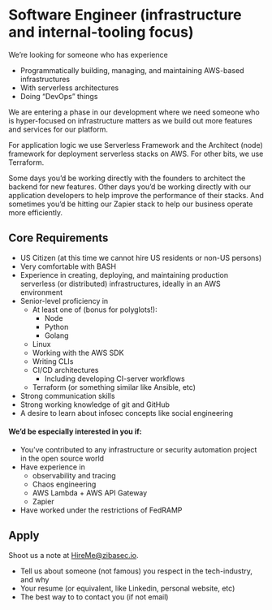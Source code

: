# Software Engineer (infrastructure and internal-tooling focus)

We’re looking for someone who has experience
* Programmatically building, managing, and maintaining AWS-based infrastructures
* With serverless architectures
* Doing “DevOps” things

We are entering a phase in our development where we need someone who is hyper-focused on infrastructure matters as we build out more features and services for our platform. 

For application logic we use Serverless Framework and the Architect (node) framework for deployment serverless stacks on AWS. For other bits, we use Terraform.

Some days you’d be working directly with the founders to architect the backend for new features. Other days you’d be working directly with our application developers to help improve the performance of their stacks. And sometimes you’d be hitting our Zapier stack to help our business operate more efficiently.

## Core Requirements

* US Citizen (at this time we cannot hire US residents or non-US persons)
* Very comfortable with BASH
* Experience in creating, deploying, and maintaining production serverless (or distributed) infrastructures, ideally in an AWS environment
* Senior-level proficiency in 
  * At least one of (bonus for polyglots!):
    * Node
    * Python
    * Golang
  * Linux
  * Working with the AWS SDK
  * Writing CLIs
  * CI/CD architectures
    * Including developing CI-server workflows
  * Terraform (or something similar like Ansible, etc)
* Strong communication skills
* Strong working knowledge of git and GitHub
* A desire to learn about infosec concepts like social engineering

#### We’d be especially interested in you if:
* You’ve contributed to any infrastructure or security automation project in the open source world
* Have experience in 
  * observability and tracing
  * Chaos engineering
  * AWS Lambda + AWS API Gateway
  * Zapier
* Have worked under the restrictions of FedRAMP

## Apply

Shoot us a note at HireMe@zibasec.io.

* Tell us about someone (not famous) you respect in the tech-industry, and why
* Your resume (or equivalent, like Linkedin, personal website, etc)
* The best way to to contact you (if not email)
 
